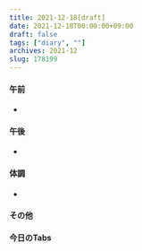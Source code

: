 ```yaml
---
title: 2021-12-18[draft]
date: 2021-12-18T00:00:00+09:00
draft: false
tags: ["diary", ""]
archives: 2021-12
slug: 178199
---
```

#### 午前
- 
#### 午後
- 
#### 体調
- 
#### その他
#### 今日のTabs
